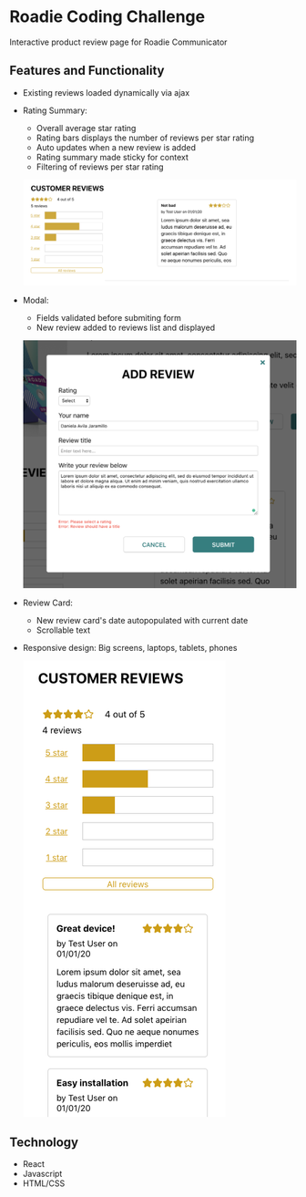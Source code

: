 # Roadie Coding Challenge
Interactive product review page for Roadie Communicator

## Features and Functionality
* Existing reviews loaded dynamically via ajax

* Rating Summary:
    * Overall average star rating
    * Rating bars displays the number of reviews per star rating
    * Auto updates when a new review is added
    * Rating summary made sticky for context
    * Filtering of reviews per star rating 
    
    ![Rating Summary](src/assets/rating.png) 
    
* Modal:
    * Fields validated before submiting form
    * New review added to reviews list and displayed
    
    ![Rating Summary](src/assets/modal.png) 
    
* Review Card:
    * New review card's date autopopulated with current date
    * Scrollable text
    
* Responsive design: Big screens, laptops, tablets, phones

    ![Rating Summary](src/assets/responsive.png) 
    
## Technology
* React
* Javascript
* HTML/CSS

